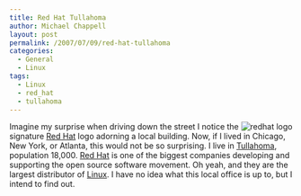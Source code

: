 ```yaml
---
title: Red Hat Tullahoma
author: Michael Chappell
layout: post
permalink: /2007/07/09/red-hat-tullahoma
categories:
  - General
  - Linux
tags:
  - Linux
  - red_hat
  - tullahoma
---
```

<p align="left">
  <img src="http://digivation.net/wp-content/uploads/2007/07/200px-redhat_logosvg.png" alt="redhat logo" align="right" />Imagine my surprise when driving down the street I notice the signature <a href="https://www.redhat.com/">Red Hat</a> logo adorning a local building. Now, if I lived in Chicago, New York, or Atlanta, this would not be so surprising. I live in <a href="http://en.wikipedia.org/wiki/Tullahoma,_Tennessee">Tullahoma</a>, population 18,000. <a href="http://en.wikipedia.org/wiki/Red_Hat">Red Hat</a> is one of the biggest companies developing and supporting the open source software movement. Oh yeah, and they are the largest distributor of <a href="http://en.wikipedia.org/wiki/Linux">Linux</a>. I have no idea what this local office is up to, but I intend to find out.
</p>
